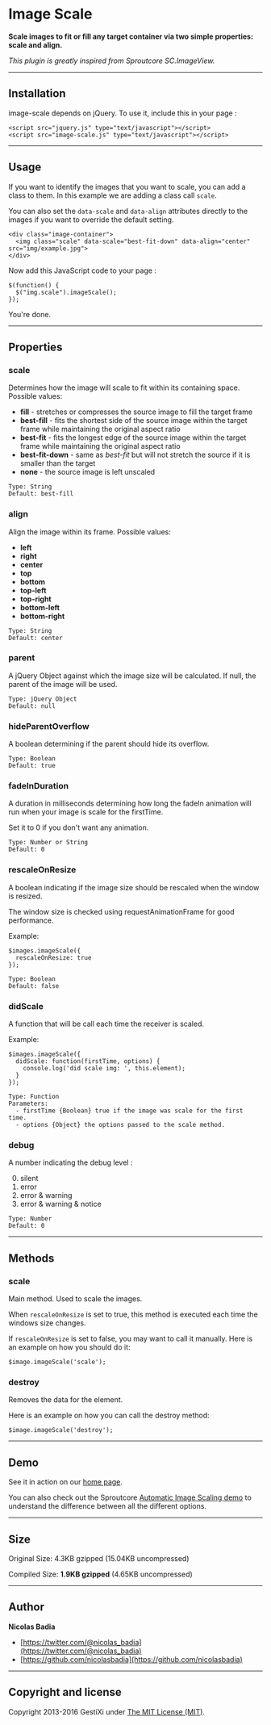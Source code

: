 Image Scale
===========

**Scale images to fit or fill any target container via two simple properties: scale and align.**

*This plugin is greatly inspired from Sproutcore SC.ImageView.*

------

## Installation

image-scale depends on jQuery. To use it, include this in your page :

    <script src="jquery.js" type="text/javascript"></script>
    <script src="image-scale.js" type="text/javascript"></script>

------

## Usage

If you want to identify the images that you want to scale, you can add a class to them. In this example we are adding a class call `scale`.

You can also set the `data-scale` and `data-align` attributes directly to the images if you want to override the default setting.

    <div class="image-container">
      <img class="scale" data-scale="best-fit-down" data-align="center" src="img/example.jpg">
    </div>

Now add this JavaScript code to your page :

    $(function() {
      $("img.scale").imageScale();
    });

You're done.

------

## Properties


### scale

Determines how the image will scale to fit within its containing space. Possible values:

* **fill** - stretches or compresses the source image to fill the target frame
* **best-fill** - fits the shortest side of the source image within the target frame while maintaining the original aspect ratio
* **best-fit** - fits the longest edge of the source image within the target frame while maintaining the original aspect ratio
* **best-fit-down** - same as *best-fit* but will not stretch the source if it is smaller than the target
* **none** - the source image is left unscaled

<!-- -->

    Type: String
    Default: best-fill


### align

Align the image within its frame. Possible values:

* **left**
* **right**
* **center**
* **top**
* **bottom**
* **top-left**
* **top-right**
* **bottom-left**
* **bottom-right**

<!-- -->
      
    Type: String
    Default: center


### parent

A jQuery Object against which the image size will be calculated.
If null, the parent of the image will be used.
      
    Type: jQuery Object
    Default: null


### hideParentOverflow

A boolean determining if the parent should hide its overflow.

    Type: Boolean
    Default: true


### fadeInDuration

A duration in milliseconds determining how long the fadeIn animation 
will run when your image is scale for the firstTime.

Set it to 0 if you don't want any animation.

    Type: Number or String
    Default: 0


### rescaleOnResize

A boolean indicating if the image size should be rescaled when the window is resized. 

The window size is checked using requestAnimationFrame for good performance.

Example:

    $images.imageScale({ 
      rescaleOnResize: true
    });

<!-- -->

    Type: Boolean
    Default: false
  

### didScale

A function that will be call each time the receiver is scaled. 

Example:

    $images.imageScale({ 
      didScale: function(firstTime, options) {
        console.log('did scale img: ', this.element);
      }
    });

<!-- -->

    Type: Function
    Parameters: 
      - firstTime {Boolean} true if the image was scale for the first time.
      - options {Object} the options passed to the scale method.
  

### debug

A number indicating the debug level :

0. silent
1. error
2. error & warning
3. error & warning & notice

<!-- -->

    Type: Number
    Default: 0

------

## Methods


### scale

Main method. Used to scale the images.

When `rescaleOnResize` is set to true, this method is executed each time the
windows size changes.  

If `rescaleOnResize` is set to false, you may want to call it manually. Here is an 
example on how you should do it:

    $image.imageScale('scale');


### destroy

Removes the data for the element.

Here is an example on how you can call the destroy method:

    $image.imageScale('destroy');


------

## Demo

See it in action on our [home page](https://www.gestixi.com).


You can also check out the Sproutcore [Automatic Image Scaling demo](http://showcase.sproutcore.com/#demos/Automatic%20Image%20Scaling) to understand the difference between all the different options.


------

## Size

Original Size:  4.3KB gzipped (15.04KB uncompressed)

Compiled Size:  **1.9KB gzipped** (4.65KB uncompressed)


------

## Author

**Nicolas Badia**

+ [https://twitter.com/@nicolas_badia](https://twitter.com/@nicolas_badia)
+ [https://github.com/nicolasbadia](https://github.com/nicolasbadia)


------

## Copyright and license

Copyright 2013-2016 GestiXi under [The MIT License (MIT)](LICENSE).
